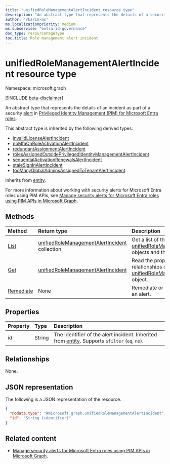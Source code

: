 ```yaml
---
title: "unifiedRoleManagementAlertIncident resource type"
description: "An abstract type that represents the details of a security alert incident in your tenant in Privileged Identity Management (PIM) for Microsoft Entra roles."
author: "rkarim-ms"
ms.localizationpriority: medium
ms.subservice: "entra-id-governance"
doc_type: resourcePageType
toc.title: Role management alert incident
---
```


# unifiedRoleManagementAlertIncident resource type

Namespace: microsoft.graph

[!INCLUDE [beta-disclaimer](../../includes/beta-disclaimer.md)]

An abstract type that represents the details of an incident as part of a security [alert](unifiedrolemanagementalert.md) in [Privileged Identity Management (PIM) for Microsoft Entra roles](privilegedidentitymanagementv3-overview.md).

This abstract type is inherited by the following derived types:

- [invalidLicenseAlertIncident](invalidlicensealertincident.md)
- [noMfaOnRoleActivationAlertIncident](nomfaonroleactivationalertincident.md)
- [redundantAssignmentAlertIncident](redundantassignmentalertincident.md)
- [rolesAssignedOutsidePrivilegedIdentityManagementAlertIncident](rolesassignedoutsideprivilegedidentitymanagementalertincident.md)
- [sequentialActivationRenewalsAlertIncident](sequentialactivationrenewalsalertincident.md)
- [staleSignInAlertIncident](stalesigninalertincident.md)
- [tooManyGlobalAdminsAssignedToTenantAlertIncident](toomanyglobaladminsassignedtotenantalertincident.md)

Inherits from [entity](../resources/entity.md).

For more information about working with security alerts for Microsoft Entra roles using PIM APIs, see [Manage security alerts for Microsoft Entra roles using PIM APIs in Microsoft Graph](/graph/how-to-pim-alerts).

## Methods
|Method|Return type|Description|
|:---|:---|:---|
|[List](../api/unifiedrolemanagementalert-list-alertincidents.md)|[unifiedRoleManagementAlertIncident](../resources/unifiedrolemanagementalertincident.md) collection|Get a list of the [unifiedRoleManagementAlertIncident](../resources/unifiedrolemanagementalertincident.md) objects and their properties.|
|[Get](../api/unifiedrolemanagementalertincident-get.md)|[unifiedRoleManagementAlertIncident](../resources/unifiedrolemanagementalertincident.md)|Read the properties and relationships of an [unifiedRoleManagementAlertIncident](../resources/unifiedrolemanagementalertincident.md) object.|
|[Remediate](../api/unifiedrolemanagementalertincident-remediate.md)|None|Remediate or mitigate an incident of an alert.|

## Properties
|Property|Type|Description|
|:---|:---|:---|
|id|String|The identifier of the alert incident. Inherited from [entity](../resources/entity.md). Supports `$filter` (`eq`, `ne`).|

## Relationships
None.

## JSON representation
The following is a JSON representation of the resource.
<!-- {
  "blockType": "resource",
  "keyProperty": "id",
  "@odata.type": "microsoft.graph.unifiedRoleManagementAlertIncident",
  "baseType": "microsoft.graph.entity",
  "openType": false
}
-->
``` json
{
  "@odata.type": "#microsoft.graph.unifiedRoleManagementAlertIncident",
  "id": "String (identifier)"
}
```

## Related content
+ [Manage security alerts for Microsoft Entra roles using PIM APIs in Microsoft Graph](/graph/how-to-pim-alerts).
